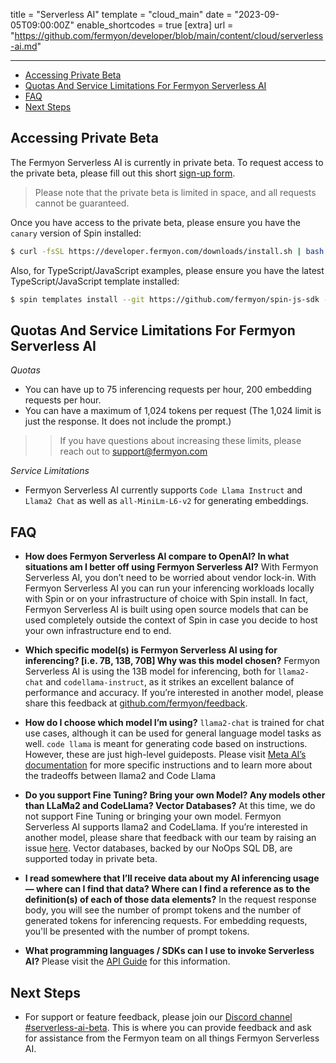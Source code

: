 title = "Serverless AI"
template = "cloud_main"
date = "2023-09-05T09:00:00Z"
enable_shortcodes = true
[extra]
url = "https://github.com/fermyon/developer/blob/main/content/cloud/serverless-ai.md"

---
- [Accessing Private Beta](#accessing-private-beta)
- [Quotas And Service Limitations For Fermyon Serverless AI](#quotas-and-service-limitations-for-fermyon-serverless-ai)
- [FAQ](#faq)
- [Next Steps](#next-steps)

## Accessing Private Beta

The Fermyon Serverless AI is currently in private beta. To request access to the private beta, please fill out this short [sign-up form](https://fibsu0jcu2g.typeform.com/to/mNzgXRvB).
 
> Please note that the private beta is limited in space, and all requests cannot be guaranteed. 

Once you have access to the private beta, please ensure you have the `canary` version of Spin installed:

<!-- @selectiveCpy -->

```bash
$ curl -fsSL https://developer.fermyon.com/downloads/install.sh | bash -s -- -v canary
```

Also, for TypeScript/JavaScript examples, please ensure you have the latest TypeScript/JavaScript template installed:

<!-- @selectiveCpy -->

```bash
$ spin templates install --git https://github.com/fermyon/spin-js-sdk --upgrade
```

## Quotas And Service Limitations For Fermyon Serverless AI

*Quotas* 
* You can have up to 75 inferencing requests per hour, 200 embedding requests per hour.
* You can have a maximum of 1,024 tokens per request (The 1,024 limit is just the response. It does not include the prompt.)

>> If you have questions about increasing these limits, please reach out to [support@fermyon.com](mailto://support@fermyon.com)

*Service Limitations*
* Fermyon Serverless AI currently supports `Code Llama Instruct` and `Llama2 Chat` as well as `all-MiniLm-L6-v2` for generating embeddings.

## FAQ

- **How does Fermyon Serverless AI compare to OpenAI? In what situations am I better off using Fermyon Serverless AI?**
With Fermyon Serverless AI, you don’t need to be worried about vendor lock-in. With Fermyon Serverless AI you can run your inferencing workloads locally with Spin or on your infrastructure of choice with Spin install. In fact, Fermyon Serverless AI is built using open source models that can be used completely outside the context of Spin in case you decide to host your own infrastructure end to end. 

- **Which specific model(s) is Fermyon Serverless AI using for inferencing? [i.e. 7B, 13B, 70B] Why was this model chosen?**
Fermyon Serverless AI is using the 13B model for inferencing, both for `llama2-chat` and `codellama-instruct`, as it strikes an excellent balance of performance and accuracy. If you’re interested in another model, please share this feedback at [github.com/fermyon/feedback](https://github.com/fermyon/feedback).

- **How do I choose which model I’m using?**
`llama2-chat` is trained for chat use cases, although it can be used for general language model tasks as well. `code llama` is meant for generating code based on instructions. However, these are just high-level guideposts. Please visit [Meta AI’s documentation](https://ai.meta.com/resources/models-and-libraries/llama/) for more specific instructions and to learn more about the tradeoffs between llama2 and Code Llama

- **Do you support Fine Tuning? Bring your own Model? Any models other than LLaMa2 and CodeLlama? Vector Databases?**
At this time, we do not support Fine Tuning or bringing your own model. Fermyon Serverless AI supports llama2 and CodeLlama. If you’re interested in another model, please share that feedback with our team by raising an issue [here](https://github.com/fermyon/feedback/issues/new/choose). Vector databases, backed by our NoOps SQL DB, are supported today in private beta.

- **I read somewhere that I’ll receive data about my AI inferencing usage — where can I find that data? Where can I find a reference as to the definition(s) of each of those data elements?**
In the request response body, you will see the number of prompt tokens and the number of generated tokens for inferencing requests. For embedding requests, you'll be presented with the number of prompt tokens. 

- **What programming languages / SDKs can I use to invoke Serverless AI?**
Please visit the [API Guide](/spin/serverless-ai-api-guide.md) for this information.

## Next Steps

* For support or feature feedback, please join our [Discord channel #serverless-ai-beta](https://www.fermyon.com/discord). This is where you can provide feedback and ask for assistance from the Fermyon team on all things Fermyon Serverless AI. 
